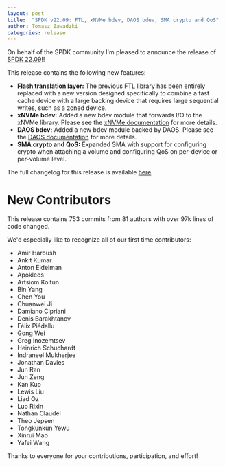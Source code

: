 ```yaml
---
layout: post
title:  "SPDK v22.09: FTL, xNVMe bdev, DAOS bdev, SMA crypto and QoS"
author: Tomasz Zawadzki
categories: release
---
```


On behalf of the SPDK community I'm pleased to announce the release of [SPDK 22.09](https://github.com/spdk/spdk/releases/tag/v22.09)!!

This release contains the following new features:

- **Flash translation layer:** The previous FTL library has been entirely replaced with a new version designed specifically to combine a fast cache device with a large backing device that requires large sequential writes, such as a zoned device.
- **xNVMe bdev:** Added a new bdev module that forwards I/O to the xNVMe library. Please see the [xNVMe documentation](https://spdk.io/doc/bdev.html#bdev_ug_xnvme) for more details.
- **DAOS bdev:** Added a new bdev module backed by DAOS. Please see the [DAOS documentation](https://spdk.io/doc/bdev.html#bdev_config_daos) for more details.
- **SMA crypto and QoS:** Expanded SMA with support for configuring crypto when attaching a volume and configuring QoS on per-device or per-volume level.

The full changelog for this release is available [here](https://github.com/spdk/spdk/releases/tag/v22.09).

# New Contributors

This release contains 753 commits from 81 authors with over 97k lines of code changed.

We'd especially like to recognize all of our first time contributors:

- Amir Haroush
- Ankit Kumar
- Anton Eidelman
- Apokleos
- Artsiom Koltun
- Bin Yang
- Chen You
- Chuanwei Ji
- Damiano Cipriani
- Denis Barakhtanov
- Félix Piédallu
- Gong Wei
- Greg Inozemtsev
- Heinrich Schuchardt
- Indraneel Mukherjee
- Jonathan Davies
- Jun Ran
- Jun Zeng
- Kan Kuo
- Lewis Liu
- Liad Oz
- Luo Rixin
- Nathan Claudel
- Theo Jepsen
- Tongkunkun Yewu
- Xinrui Mao
- Yafei Wang


Thanks to everyone for your contributions, participation, and effort!
